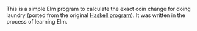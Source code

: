 This is a simple Elm program to calculate the exact coin change for doing laundry (ported from the original [Haskell program](https://gist.github.com/srid/dca5ee92bcab1d6cefae)). It was written in the process of learning Elm.

